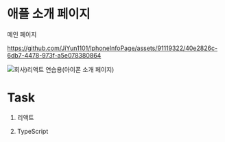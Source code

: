 # 애플 소개 페이지


메인 페이지

https://github.com/JiYun1101/IphoneInfoPage/assets/91119322/40e2826c-6db7-4478-973f-a5e078380864

![회사)리액트 연습용(아이폰 소개 페이지)](https://github.com/JiYun1101/IphoneInfoPage/assets/91119322/22ad7171-1a91-456f-9f0c-7528df11122b)







# Task

1. 리액트

2. TypeScript
